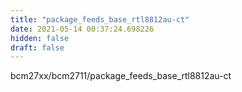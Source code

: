 ```yaml
---
title: "package_feeds_base_rtl8812au-ct"
date: 2021-05-14 00:37:24.698226
hidden: false
draft: false
---
```


bcm27xx/bcm2711/package_feeds_base_rtl8812au-ct

